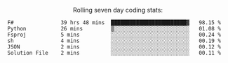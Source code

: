 <!--<p align="center">
  <img width="auto" src ="https://github-readme-stats.vercel.app/api/top-langs/?username=syrkis&layout=compact&hide_border=true&theme=darcula&bg_color=00000000&langs_count=6&hide=jupyter%20notebook,JavaScript,HTML" width = 400>
      <img src ="https://github-readme-streak-stats.herokuapp.com?user=syrkis&theme=darcula&hide_border=true&background=FFFFFF00" width = 400>

</p>-->
<p align="center">Rolling seven day coding stats:</p>
<!--START_SECTION:waka-->

```text
F#               39 hrs 48 mins  ████████████████████████▓   98.15 %
Python           26 mins         ▒░░░░░░░░░░░░░░░░░░░░░░░░   01.08 %
Fsproj           5 mins          ░░░░░░░░░░░░░░░░░░░░░░░░░   00.24 %
sh               4 mins          ░░░░░░░░░░░░░░░░░░░░░░░░░   00.19 %
JSON             2 mins          ░░░░░░░░░░░░░░░░░░░░░░░░░   00.12 %
Solution File    2 mins          ░░░░░░░░░░░░░░░░░░░░░░░░░   00.11 %
```

<!--END_SECTION:waka-->
